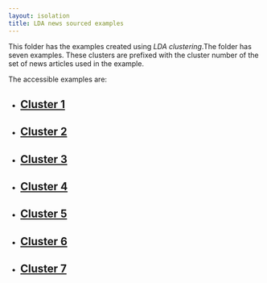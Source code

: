 ```yaml
---
layout: isolation
title: LDA news sourced examples
---
```


This folder has the examples created using *LDA clustering*.The folder has seven examples. These clusters are prefixed with the cluster number of the set of news articles used in the example. 

The accessible examples are:
* <h2><a href="6_cluster1.html">Cluster 1</a></h2>
* <h2><a href="6_cluster2.html">Cluster 2</a></h2>
* <h2><a href="6_cluster3.html">Cluster 3</a></h2>
* <h2><a href="6_cluster4.html">Cluster 4</a></h2>
* <h2><a href="6_cluster5.html">Cluster 5</a></h2>
* <h2><a href="6_cluster6.html">Cluster 6</a></h2>
* <h2><a href="6_cluster7.html">Cluster 7</a></h2>

